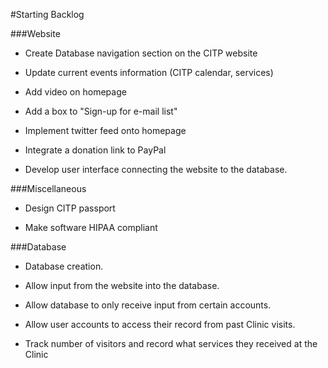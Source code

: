 #Starting Backlog


###Website
+ Create Database navigation section on the CITP website 

+ Update current events information (CITP calendar, services)

+ Add video on homepage

+ Add a box to "Sign-up for e-mail list"

+ Implement twitter feed onto homepage

+ Integrate a donation link to PayPal

+ Develop user interface connecting the website to the database. 


###Miscellaneous
+ Design CITP passport

+ Make software HIPAA compliant

###Database
+ Database creation. 

+ Allow input from the website into the database. 

+ Allow database to only receive input from certain accounts.

+ Allow user accounts to access their record from past Clinic visits.
 
+ Track number of visitors and record what services they received at the Clinic 
 
